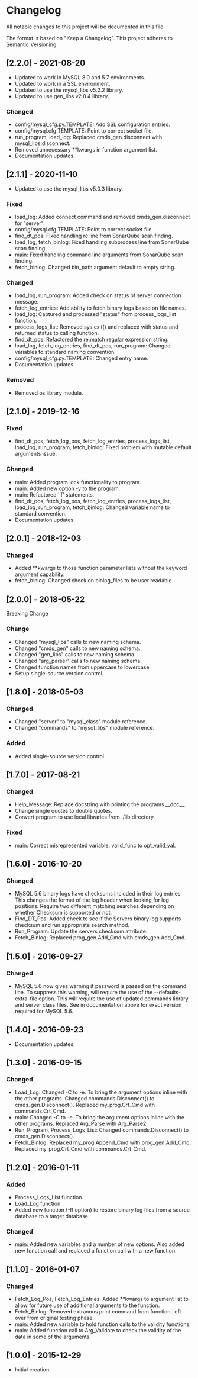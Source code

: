 # Changelog
All notable changes to this project will be documented in this file.

The format is based on "Keep a Changelog".  This project adheres to Semantic Versioning.


## [2.2.0] - 2021-08-20
- Updated to work in MySQL 8.0 and 5.7 environments.
- Updated to work in a SSL environment.
- Updated to use the mysql_libs v5.2.2 library.
- Updated to use gen_libs v2.8.4 library.

### Changed
- config/mysql_cfg.py.TEMPLATE:  Add SSL configuration entries.
- config/mysql.cfg.TEMPLATE:  Point to correct socket file.
- run_program, load_log:  Replaced cmds_gen.disconnect with mysql_libs.disconnect.
- Removed unnecessary \*\*kwargs in function argument list.
- Documentation updates.


## [2.1.1] - 2020-11-10
- Updated to use the mysql_libs v5.0.3 library.

### Fixed
- load_log:  Added connect command and removed cmds_gen.disconnect for "server".
- config/mysql.cfg.TEMPLATE:  Point to correct socket file.
- find_dt_pos:  Fixed handling re line from SonarQube scan finding.
- load_log, fetch_binlog:  Fixed handling subprocess line from SonarQube scan finding.
- main: Fixed handling command line arguments from SonarQube scan finding.
- fetch_binlog:  Changed bin_path argument default to empty string.

### Changed
- load_log, run_program:  Added check on status of server connection message.
- fetch_log_entries:  Add ability to fetch binary logs based on file names.
- load_log:  Captured and processed "status" from process_logs_list function.
- process_logs_list:  Removed sys.exit() and replaced with status and returned status to calling function.
- find_dt_pos:  Refactored the re.match regular expression string.
- load_log, fetch_log_entries, find_dt_pos, run_program:  Changed variables to standard naming convention.
- config/mysql_cfg.py.TEMPLATE:  Changed entry name.
- Documentation updates.

### Removed
- Removed os library module.


## [2.1.0] - 2019-12-16
### Fixed
- find_dt_pos, fetch_log_pos, fetch_log_entries, process_logs_list, load_log, run_program, fetch_binlog:  Fixed problem with mutable default arguments issue.

### Changed
- main:  Added program lock functionality to program.
- main:  Added new option -y to the program.
- main:  Refactored 'if' statements.
- find_dt_pos, fetch_log_pos, fetch_log_entries, process_logs_list, load_log, run_program, fetch_binlog: Changed variable name to standard convention.
- Documentation updates.


## [2.0.1] - 2018-12-03
### Changed
- Added \*\*kwargs to those function parameter lists without the keyword argument capability.
- fetch_binlog:  Changed check on binlog_files to be user readable.


## [2.0.0] - 2018-05-22
Breaking Change

### Change
- Changed "mysql_libs" calls to new naming schema.
- Changed "cmds_gen" calls to new naming schema.
- Changed "gen_libs" calls to new naming schema.
- Changed "arg_parser" calls to new naming schema.
- Changed function names from uppercase to lowercase.
- Setup single-source version control.


## [1.8.0] - 2018-05-03
### Changed
- Changed "server" to "mysql_class" module reference.
- Changed "commands" to "mysql_libs" module reference.

### Added
- Added single-source version control.


## [1.7.0] - 2017-08-21
### Changed
- Help_Message:  Replace docstring with printing the programs \_\_doc\_\_.
- Change single quotes to double quotes.
- Convert program to use local libraries from ./lib directory.

### Fixed
- main:  Correct misrepresented variable: valid_func to opt_valid_val.


## [1.6.0] - 2016-10-20
### Changed
- MySQL 5.6 binary logs have checksums included in their log entries.  This changes the format of the log header when looking for log positions.  Require two different matching searches depending on whether Checksum is supported or not.
- Find_DT_Pos:  Added check to see if the Servers binary log supports checksum and run appropriate search method.
- Run_Program:  Update the servers checksum attribute.
- Fetch_Binlog:  Replaced prog_gen.Add_Cmd with cmds_gen.Add_Cmd.


## [1.5.0] - 2016-09-27
### Changed
- MySQL 5.6 now gives warning if password is passed on the command line.  To suppress this warning, will require the use of the --defaults-extra-file option.  This will require the use of updated commands library and server class files.  See in documentation above for exact version required for MySQL 5.6.


## [1.4.0] - 2016-09-23
- Documentation updates.


## [1.3.0] - 2016-09-15
### Changed
- Load_Log:  Changed -C to -e.  To bring the argument options inline with the other programs.  Changed commands.Disconnect() to cmds_gen.Disconnect().  Replaced my_prog.Crt_Cmd with commands.Crt_Cmd.
- main:  Changed -C to -e.  To bring the argument options inline with the other programs.  Replaced Arg_Parse with Arg_Parse2.
- Run_Program, Process_Logs_List:  Changed commands.Disconnect() to cmds_gen.Disconnect().
- Fetch_Binlog:  Replaced my_prog.Append_Cmd with prog_gen.Add_Cmd.  Replaced my_prog.Crt_Cmd with commands.Crt_Cmd.


## [1.2.0] - 2016-01-11
### Added
- Process_Logs_List function.
- Load_Log function.
- Added new function (-R option) to restore binary log files from a source database to a target database.

### Changed
- main:  Added new variables and a number of new options.  Also added new function call and replaced a function call with a new function.


## [1.1.0] - 2016-01-07
### Changed
- Fetch_Log_Pos, Fetch_Log_Entries:  Added \*\*kwargs to argument list to allow for future use of additional arguments to the function.
- Fetch_Binlog:  Removed extranous print command from function, left over from original testing phase.
- main:  Added new variable to hold function calls to the validity functions.
- main:  Added function call to Arg_Validate to check the validity of the data in some of the arguments.


## [1.0.0] - 2015-12-29
- Initial creation.

